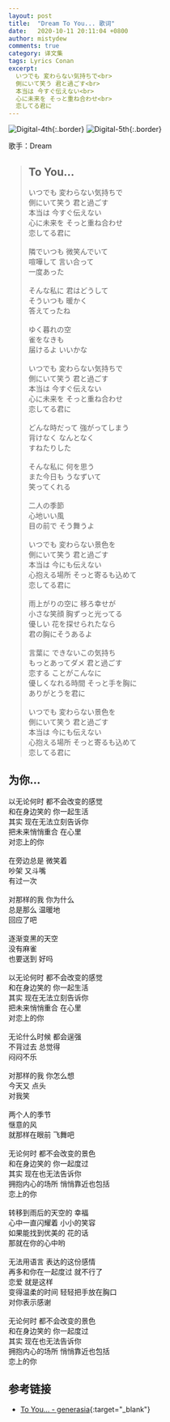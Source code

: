 ```yaml
---
layout: post
title:  "Dream To You... 歌词"
date:   2020-10-11 20:11:04 +0800
author: mistydew
comments: true
category: 译文集
tags: Lyrics Conan
excerpt:
  いつでも 変わらない気持ちで<br>
  側にいて笑う 君と過ごす<br>
  本当は 今すぐ伝えない<br>
  心に未来を そっと重ね合わせ<br>
  恋してる君に
---
```

![Digital-4th](https://www.generasia.com/w/images/e/ee/Dreamtoyou.png){:.border}
![Digital-5th](https://www.generasia.com/w/images/2/21/Dreamtoyou2011.jpg){:.border}

歌手：Dream

<blockquote class="original">
  <h2>To You...</h2>
  <p>
    いつでも 変わらない気持ちで<br>
    側にいて笑う 君と過ごす<br>
    本当は 今すぐ伝えない<br>
    心に未来を そっと重ね合わせ<br>
    恋してる君に<br>
    <br>
    隣でいつも 微笑んでいて<br>
    喧嘩して 言い合って<br>
    一度あった<br>
    <br>
    そんな私に 君はどうして<br>
    そういつも 暖かく<br>
    答えてったね<br>
    <br>
    ゆく暮れの空<br>
    雀をなきも<br>
    届けるよ いいかな<br>
    <br>
    いつでも 変わらない気持ちで<br>
    側にいて笑う 君と過ごす<br>
    本当は 今すぐ伝えない<br>
    心に未来を そっと重ね合わせ<br>
    恋してる君に<br>
    <br>
    どんな時だって 強がってしまう<br>
    背けなく なんとなく<br>
    すねたりした<br>
    <br>
    そんな私に 何を思う<br>
    また今日も うなずいて<br>
    笑ってくれる<br>
    <br>
    二人の季節<br>
    心地いい風<br>
    目の前で そう舞うよ<br>
    <br>
    いつでも 変わらない景色を<br>
    側にいて笑う 君と過ごす<br>
    本当は 今にも伝えない<br>
    心抱える場所 そっと寄るも込めて<br>
    恋してる君に<br>
    <br>
    雨上がりの空に 移ろ幸せが<br>
    小さな笑顔 胸ずっと光ってる<br>
    優しい 花を探せられたなら<br>
    君の胸にそうあるよ<br>
    <br>
    言葉に できないこの気持ち<br>
    もっとあってダメ 君と過ごす<br>
    恋する ことがこんなに<br>
    優しくなれる時間 そっと手を胸に<br>
    ありがとうを君に<br>
    <br>
    いつでも 変わらない景色を<br>
    側にいて笑う 君と過ごす<br>
    本当は 今にも伝えない<br>
    心抱える場所 そっと寄るも込めて<br>
    恋してる君に
  </p>
</blockquote>

<div class="translation">
  <h2>为你…</h2>
  <p>
    以无论何时 都不会改变的感觉<br>
    和在身边笑的 你一起生活<br>
    其实 现在无法立刻告诉你<br>
    把未来悄悄重合 在心里<br>
    对恋上的你<br>
    <br>
    在旁边总是 微笑着<br>
    吵架 又斗嘴<br>
    有过一次<br>
    <br>
    对那样的我 你为什么<br>
    总是那么 温暖地<br>
    回应了吧<br>
    <br>
    逐渐变黑的天空<br>
    没有麻雀<br>
    也要送到 好吗<br>
    <br>
    以无论何时 都不会改变的感觉<br>
    和在身边笑的 你一起生活<br>
    其实 现在无法立刻告诉你<br>
    把未来悄悄重合 在心里<br>
    对恋上的你<br>
    <br>
    无论什么时候 都会逞强<br>
    不背过去 总觉得<br>
    闷闷不乐<br>
    <br>
    对那样的我 你怎么想<br>
    今天又 点头<br>
    对我笑<br>
    <br>
    两个人的季节<br>
    惬意的风<br>
    就那样在眼前 飞舞吧<br>
    <br>
    无论何时 都不会改变的景色<br>
    和在身边笑的 你一起度过<br>
    其实 现在也无法告诉你<br>
    拥抱内心的场所 悄悄靠近也包括<br>
    恋上的你<br>
    <br>
    转移到雨后的天空的 幸福<br>
    心中一直闪耀着 小小的笑容<br>
    如果能找到优美的 花的话<br>
    那就在你的心中哟<br>
    <br>
    无法用语言 表达的这份感情<br>
    再多和你在一起度过 就不行了<br>
    恋爱 就是这样<br>
    变得温柔的时间 轻轻把手放在胸口<br>
    对你表示感谢<br>
    <br>
    无论何时 都不会改变的景色<br>
    和在身边笑的 你一起度过<br>
    其实 现在也无法告诉你<br>
    拥抱内心的场所 悄悄靠近也包括<br>
    恋上的你
  </p>
</div>

## 参考链接

* [To You... - generasia](https://www.generasia.com/wiki/To_You...){:target="_blank"}
